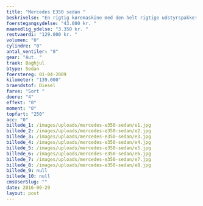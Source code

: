 ```yaml
---
title: "Mercedes E350 sedan "
beskrivelse: "En rigtig køremaskine med den helt rigtige udstyrspakke! "
foerstegangsydelse: "43.000 kr. "
maanedlig_ydelse: "3.350 kr. "
restvaerdi: "129.000 kr. "
volumen: "0"
cylindre: "0"
antal_ventiler: "0"
gear: "Aut. "
traek: Baghjul
btype: Sedan
foerstereg: 01-04-2009
kilometer: "139.000"
braendstof: Diesel
farve: "Sort "
doere: "4"
effekt: "0"
moment: "0"
topfart: "250"
acc: "0"
billede_1: /images/uploads/mercedes-e350-sedan/e1.jpg
billede_2: /images/uploads/mercedes-e350-sedan/e2.jpg
billede_3: /images/uploads/mercedes-e350-sedan/e3.jpg
billede_4: /images/uploads/mercedes-e350-sedan/e4.jpg
billede_5: /images/uploads/mercedes-e350-sedan/e5.jpg
billede_6: /images/uploads/mercedes-e350-sedan/e6.jpg
billede_7: /images/uploads/mercedes-e350-sedan/e7.jpg
billede_8: /images/uploads/mercedes-e350-sedan/e8.jpg
billede_9: null
billede_10: null
cmsUserSlug: ""
date: 2016-06-29 
layout: post
---
```


